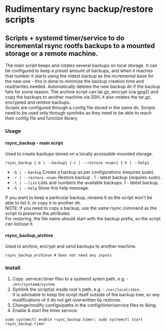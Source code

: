 # Rudimentary rsync backup/restore scripts
## Scripts + systemd timer/service to do incremental rsync rootfs backups to a mounted storage or a remote machine.

The main script keeps and rotates several backups on local storage. It can be configured to keep a preset amount of backups, and when it reaches that number it starts using the oldest backup as the incremental base for the new one - this is done to minimize the backup creation time and read/writes needed. Automatically deletes the new backup dir if the backup fails for some reason. The archive script can tar.gz, encrypt (via gpg2) and copy the backups to another machine via SSH, it also rotates the tar.gz, encrypted and remtoe backups.\
Scripts are configured through a config file stored in the same dir. Scripts need to be used only through
symlinks as they need to be able to reach their config file and function library.

### Usage

#### rsync_backup - main script

Used to create backups stored on a locally accessible mounted storage.

```
rsync_backup {-b | --backup} {-r | --restore <num>} {-h | --help}
```
* `-b | --backup` Create a backup as per configurations (requires sudo).
* `-r | --restore <num>` Restore backup <num>: 1 - latest backup (requires sudo).
* `-l | --list` Lists and numbers the available backups: 1 - latest backup.
* `-h | --help` Show this help message.

If you want to keep a particular backup, rename it so the script won't be able to list it,
or copy it to another dir.\
NOTE:
If you need to copy a backup, use the same rsync command as the script
to preserve the attributes.\
For restoring, the file name should start with the backup prefix,
so the script can list/use it.

#### rsync_backup_archive

Used to archive, encrypt and send backups to another machine.

```
rsync_backup_archinve # Does not need any inputs
```

### Install
1. Copy .service/.timer files to a systemd sytem path, e.g. - `/etc/systemd/system`
2. Symlink the script(s) inside root's path, e.g. - `/usr/local/sbin`.\
   It is advisable to keep the script itself outside of the backup tree, so any\
   modifications of it do not get overwritten by restores.
3. Change/modify configs/paths in the config/timer/service files to liking.
4. Enable & start the timer service:
```
sudo systemctl enable rsync_backup.timer; sudo systemctl start rsync_backup.timer
```
